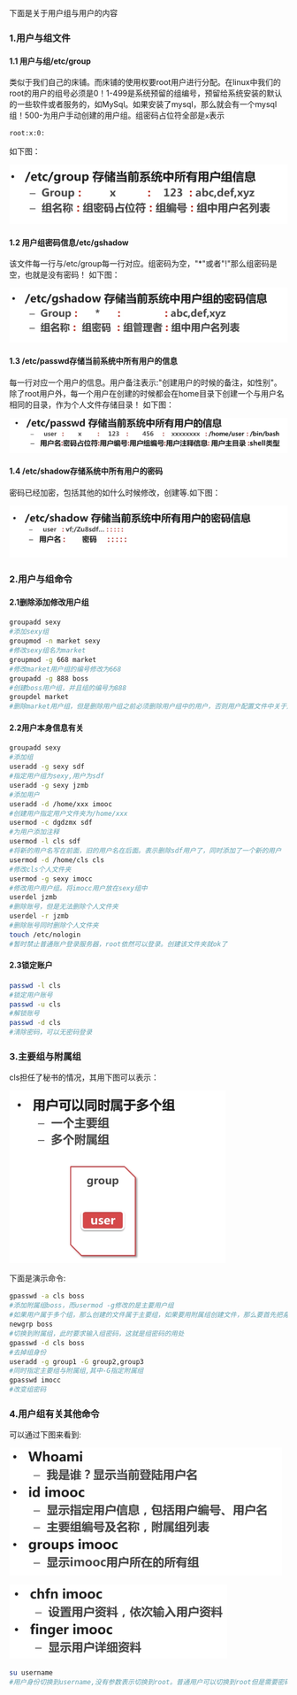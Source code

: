 下面是关于用户组与用户的内容
### 1.用户与组文件
#### 1.1 用户与组/etc/group
类似于我们自己的床铺。而床铺的使用权要root用户进行分配。在linux中我们的root的用户的组号必须是0！1-499是系统预留的组编号，预留给系统安装的默认的一些软件或者服务的，如MySql。如果安装了mysql，那么就会有一个mysql组！500-为用户手动创建的用户组。组密码占位符全部是`x`表示
```bash
root:x:0:
```
如下图：

![](../../images/group.PNG)

#### 1.2 用户组密码信息/etc/gshadow
该文件每一行与/etc/group每一行对应。组密码为空，"*"或者"!"那么组密码是空，也就是没有密码！
如下图：

![](../../images/gshadow.PNG)

#### 1.3 /etc/passwd存储当前系统中所有用户的信息
每一行对应一个用户的信息。用户备注表示:"创建用户的时候的备注，如性别"。除了root用户外，每一个用户在创建的时候都会在home目录下创建一个与用户名相同的目录，作为个人文件存储目录！
如下图：

![](../../images/passws.PNG)

#### 1.4 /etc/shadow存储系统中所有用户的密码
密码已经加密，包括其他的如什么时候修改，创建等.如下图：

![](../../images/shadow.PNG)

### 2.用户与组命令

#### 2.1删除添加修改用户组
```bash
groupadd sexy
#添加sexy组
groupmod -n market sexy
#修改sexy组名为market
groupmod -g 668 market
#修改market用户组的编号修改为668
groupadd -g 888 boss
#创建boss用户组，并且组的编号为888
groupdel market
#删除market用户组，但是删除用户组之前必须删除用户组中的用户，否则用户配置文件中关于用户组的信息就无法跟组对应上，从而变成黑户
```
#### 2.2用户本身信息有关
```bash
groupadd sexy
#添加组
useradd -g sexy sdf
#指定用户组为sexy,用户为sdf
useradd -g sexy jzmb
#添加用户
useradd -d /home/xxx imooc
#创建用户指定用户文件夹为/home/xxx
usermod -c dgdzmx sdf
#为用户添加注释
usermod -l cls sdf
#将新的用户名写在前面，旧的用户名在后面。表示删除sdf用户了，同时添加了一个新的用户
usermod -d /home/cls cls
#修改cls个人文件夹
usermod -g sexy imocc
#修改用户用户组。将imocc用户放在sexy组中
userdel jzmb
#删除账号，但是无法删除个人文件夹
userdel -r jzmb
#删除账号同时删除个人文件夹
touch /etc/nologin
#暂时禁止普通账户登录服务器，root依然可以登录。创建该文件夹就ok了
```
#### 2.3锁定账户
```bash
passwd -l cls
#锁定用户账号
passwd -u cls
#解锁账号
passwd -d cls
#清除密码，可以无密码登录
```
### 3.主要组与附属组
cls担任了秘书的情况，其用下图可以表示：

![](../../images/main.PNG)

下面是演示命令:
```bash
gpasswd -a cls boss
#添加附属组boss，而usermod -g修改的是主要用户组
#如果用户属于多个组，那么创建的文件属于主要组，如果要用附属组创建文件，那么要首先把身份临时切换到附属组
newgrp boss
#切换到附属组，此时要求输入组密码，这就是组密码的用处
gpasswd -d cls boss
#去掉组身份
useradd -g group1 -G group2,group3
#同时指定主要组与附属组,其中-G指定附属组
gpasswd imocc
#改变组密码
```
### 4.用户组有关其他命令
可以通过下图来看到:

![](../../images/others.PNG)

![](../../images/chfn.PNG)

```bash
su username
#用户身份切换到username,没有参数表示切换到root。普通用户可以切换到root但是需要密码，root切换到普通用户不需要密码
```
